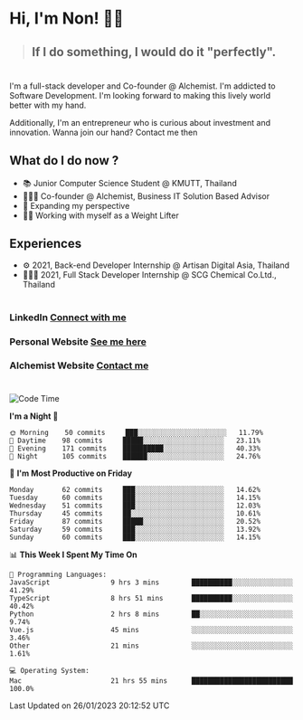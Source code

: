 # Hi, I'm Non! 🖐🏻

> ## If I do something, I would do it "perfectly".

#

I'm a full-stack developer and Co-founder @ Alchemist. I'm addicted to Software Development. I'm looking forward to making this lively world better with my hand.

Additionally, I'm an entrepreneur who is curious about investment and innovation. Wanna join our hand? Contact me then

## What do I do now ?

- 📚 Junior Computer Science Student @ KMUTT, Thailand
- 🧑🏻‍💻 Co-founder @ Alchemist, Business IT Solution Based Advisor
- 🌈 Expanding my perspective
- 🏋🏻 Working with myself as a Weight Lifter

## Experiences

- ⚙️ 2021, Back-end Developer Internship @ Artisan Digital Asia, Thailand
- 🧑🏻‍💻 2021, Full Stack Developer Internship @ SCG Chemical Co.Ltd., Thailand

#

### LinkedIn [Connect with me](https://www.linkedin.com/in/non-nontra/)

### Personal Website [See me here](https://nonnontra.com/)

### Alchemist Website [Contact me](https://alchemist-softwarehouse.co/)

#

<!--START_SECTION:waka-->
![Code Time](http://img.shields.io/badge/Code%20Time-2%2C360%20hrs%2041%20mins-blue)

**I'm a Night 🦉** 

```text
🌞 Morning    50 commits     ███░░░░░░░░░░░░░░░░░░░░░░   11.79% 
🌆 Daytime    98 commits     █████░░░░░░░░░░░░░░░░░░░░   23.11% 
🌃 Evening    171 commits    ██████████░░░░░░░░░░░░░░░   40.33% 
🌙 Night      105 commits    ██████░░░░░░░░░░░░░░░░░░░   24.76%

```
📅 **I'm Most Productive on Friday** 

```text
Monday       62 commits     ███░░░░░░░░░░░░░░░░░░░░░░   14.62% 
Tuesday      60 commits     ███░░░░░░░░░░░░░░░░░░░░░░   14.15% 
Wednesday    51 commits     ███░░░░░░░░░░░░░░░░░░░░░░   12.03% 
Thursday     45 commits     ██░░░░░░░░░░░░░░░░░░░░░░░   10.61% 
Friday       87 commits     █████░░░░░░░░░░░░░░░░░░░░   20.52% 
Saturday     59 commits     ███░░░░░░░░░░░░░░░░░░░░░░   13.92% 
Sunday       60 commits     ███░░░░░░░░░░░░░░░░░░░░░░   14.15%

```


📊 **This Week I Spent My Time On** 

```text
💬 Programming Languages: 
JavaScript               9 hrs 3 mins        ██████████░░░░░░░░░░░░░░░   41.29% 
TypeScript               8 hrs 51 mins       ██████████░░░░░░░░░░░░░░░   40.42% 
Python                   2 hrs 8 mins        ██░░░░░░░░░░░░░░░░░░░░░░░   9.74% 
Vue.js                   45 mins             ░░░░░░░░░░░░░░░░░░░░░░░░░   3.46% 
Other                    21 mins             ░░░░░░░░░░░░░░░░░░░░░░░░░   1.61%

💻 Operating System: 
Mac                      21 hrs 55 mins      █████████████████████████   100.0%

```


 Last Updated on 26/01/2023 20:12:52 UTC
<!--END_SECTION:waka-->
